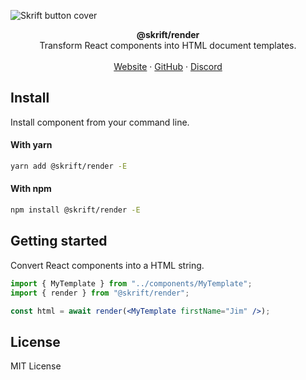 ![Skrift button cover](https://skrift.app/static/covers/render.png)

<div align="center"><strong>@skrift/render</strong></div>
<div align="center">Transform React components into HTML document templates.</div>
<br />
<div align="center">
<a href="https://skrift.app">Website</a> 
<span> · </span>
<a href="https://github.com/maxscn/skrift">GitHub</a> 
<span> · </span>
<a href="https://skrift.app/discord">Discord</a>
</div>

## Install

Install component from your command line.

#### With yarn

```sh
yarn add @skrift/render -E
```

#### With npm

```sh
npm install @skrift/render -E
```

## Getting started

Convert React components into a HTML string.

```jsx
import { MyTemplate } from "../components/MyTemplate";
import { render } from "@skrift/render";

const html = await render(<MyTemplate firstName="Jim" />);
```

## License

MIT License

